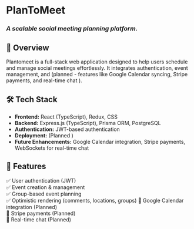 # PlanToMeet

### *A scalable social meeting planning platform.*

## 🚀 Overview

Plantomeet is a full-stack web application designed to help users schedule and manage social meetings effortlessly. It integrates authentication, event management, and (planned - features like Google Calendar syncing, Stripe payments, and real-time chat ).

## 🛠 Tech Stack
- **Frontend:** React (TypeScript), Redux, CSS  
- **Backend:** Express.js (TypeScript), Prisma ORM, PostgreSQL  
- **Authentication:** JWT-based authentication  
- **Deployment:** (Planned )  
- **Future Enhancements:** Google Calendar integration, Stripe payments, WebSockets for real-time chat  


## 🎯 Features
✅ User authentication (JWT)  
✅ Event creation & management  
✅ Group-based event planning  
✅ Optimistic rendering (comments, locations, groups)
🚧 Google Calendar integration (Planned)  
🚧 Stripe payments (Planned)  
🚧 Real-time chat (Planned)  